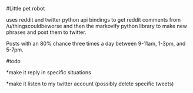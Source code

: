#Little pet robot

uses reddit and twitter python api bindings to get reddit comments from /u/thingscouldbeworse and then the markovify python library to make new phrases and post them to twitter.

 Posts with an 80% chance three times a day between 9-11am, 1-3pm, and 5-7pm.

 #todo

 *make it reply in specific situations
 
 *make it listen to my twitter account (possibly delete specific tweets) 